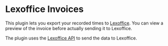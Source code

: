 # Lexoffice Invoices

This plugin lets you export your recorded times to [Lexoffice](https://www.lexoffice.de).
You can view a preview of the invoice before actually sending it to Lexoffice.

The plugin uses the [Lexoffice API](https://developers.lexoffice.io/docs/) to send the data to Lexoffice.